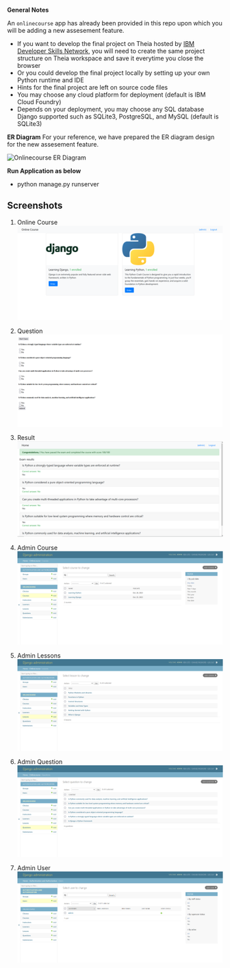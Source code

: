 
**General Notes**

An `onlinecourse` app has already been provided in this repo upon which you will be adding a new assesement feature.

- If you want to develop the final project on Theia hosted by [IBM Developer Skills Network](https://labs.cognitiveclass.ai/), you will need to create the same project structure on Theia workspace and save it everytime you close the browser
- Or you could develop the final project locally by setting up your own Python runtime and IDE
- Hints for the final project are left on source code files
- You may choose any cloud platform for deployment (default is IBM Cloud Foundry)
- Depends on your deployment, you may choose any SQL database Django supported such as SQLite3, PostgreSQL, and MySQL (default is SQLite3)

**ER Diagram**
For your reference, we have prepared the ER diagram design for the new assesement feature.

![Onlinecourse ER Diagram](https://github.com/ibm-developer-skills-network/final-cloud-app-with-database/blob/master/static/media/course_images/onlinecourse_app_er.png)

**Run Application as below** 
- python manage.py runserver

## Screenshots

1. Online Course
   ![Online Course](screenshots/1_onlinecourse.PNG)

2. Question
   ![Question](screenshots/2_question.PNG)

3. Result
   ![Result](screenshots/3_result.PNG)

4. Admin Course
   ![Admin Course](screenshots/4_admin_course.PNG)

5. Admin Lessons
   ![Admin Lessons](screenshots/5_admin_lessons.PNG)

6. Admin Question
   ![Admin Question](screenshots/6_admin_question.PNG)

7. Admin User
   ![Admin User](screenshots/7_admin_user.PNG) 
